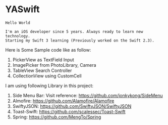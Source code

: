 # YASwift

	Hello World

  	I'm an iOS developer since 5 years. Always ready to learn new technology. 
  	Starting my Swift 3 learning (Previously worked on the Swift 2.3).

Here is Some Sample code like as follow:

1. PickerView as TextField Input
2. ImagePicker from PhotoLibrary, Camera
3. TableView Search Controller
4. CollectionView using CustomCell

I am using following Library in this project:

1. Side Menu Bar: Visit reference: https://github.com/jonkykong/SideMenu
2. Almofire: https://github.com/Alamofire/Alamofire
3. SwiftyJSON: https://github.com/SwiftyJSON/SwiftyJSON
4. Toast-Swift: https://github.com/scalessec/Toast-Swift
5. Spring: https://github.com/MengTo/Spring
